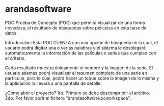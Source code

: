 # arandasoftware

POC:Prueba de Concepto (POC) que permita visualizar de una forma novedosa, el resultado de búsquedas sobre películas en esta base de datos.


Introducción:
Esta POC CUENTA con una opción de búsqueda en la cual, el usuario podrá digitar una o varias palabras y el sistema le desplegará automáticamente la información de las películas o series que cumplan con el criterio.

Cada resultado muestra únicamente el nombre y la imagen de la serie.
El usuario además podrá visualizar el resumen completo de una serie en particular, para lo cual, podrá hacer un toque sobre la imagen de la misma y la aplicación lo llevará a una pantalla de detalle.


¿Como abrir el proyecto?
1ro. Primero se debe descomprimir el archivo.
2do. Por favor abrir el fichero "arandasoftware.xcworkspace".
